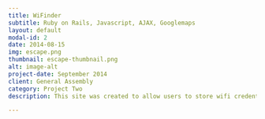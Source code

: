 ```yaml
---
title: WiFinder
subtitle: Ruby on Rails, Javascript, AJAX, Googlemaps
layout: default
modal-id: 2
date: 2014-08-15
img: escape.png
thumbnail: escape-thumbnail.png
alt: image-alt
project-date: September 2014
client: General Assembly
category: Project Two
description: This site was created to allow users to store wifi credentials online, should they return to a location with a different device. It also allows for sharing of said data with friends aswell as finding networks that are close to you via Googlemaps.

---
```

